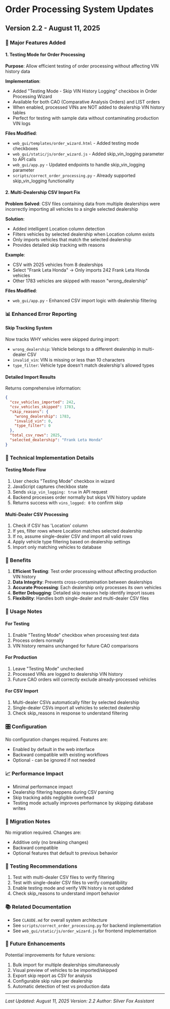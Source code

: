 # Order Processing System Updates
## Version 2.2 - August 11, 2025

### 🎯 Major Features Added

#### 1. Testing Mode for Order Processing
**Purpose**: Allow efficient testing of order processing without affecting VIN history data

**Implementation**:
- Added "Testing Mode - Skip VIN History Logging" checkbox in Order Processing Wizard
- Available for both CAO (Comparative Analysis Orders) and LIST orders
- When enabled, processed VINs are NOT added to dealership VIN history tables
- Perfect for testing with sample data without contaminating production VIN logs

**Files Modified**:
- `web_gui/templates/order_wizard.html` - Added testing mode checkboxes
- `web_gui/static/js/order_wizard.js` - Added skip_vin_logging parameter to API calls
- `web_gui/app.py` - Updated endpoints to handle skip_vin_logging parameter
- `scripts/correct_order_processing.py` - Already supported skip_vin_logging functionality

#### 2. Multi-Dealership CSV Import Fix
**Problem Solved**: CSV files containing data from multiple dealerships were incorrectly importing all vehicles to a single selected dealership

**Solution**:
- Added intelligent Location column detection
- Filters vehicles by selected dealership when Location column exists
- Only imports vehicles that match the selected dealership
- Provides detailed skip tracking with reasons

**Example**:
- CSV with 2025 vehicles from 8 dealerships
- Select "Frank Leta Honda" → Only imports 242 Frank Leta Honda vehicles
- Other 1783 vehicles are skipped with reason "wrong_dealership"

**Files Modified**:
- `web_gui/app.py` - Enhanced CSV import logic with dealership filtering

### 📊 Enhanced Error Reporting

#### Skip Tracking System
Now tracks WHY vehicles were skipped during import:
- `wrong_dealership`: Vehicle belongs to a different dealership in multi-dealer CSV
- `invalid_vin`: VIN is missing or less than 10 characters
- `type_filter`: Vehicle type doesn't match dealership's allowed types

#### Detailed Import Results
Returns comprehensive information:
```json
{
  "csv_vehicles_imported": 242,
  "csv_vehicles_skipped": 1783,
  "skip_reasons": {
    "wrong_dealership": 1783,
    "invalid_vin": 0,
    "type_filter": 0
  },
  "total_csv_rows": 2025,
  "selected_dealership": "Frank Leta Honda"
}
```

### 🔧 Technical Implementation Details

#### Testing Mode Flow
1. User checks "Testing Mode" checkbox in wizard
2. JavaScript captures checkbox state
3. Sends `skip_vin_logging: true` in API request
4. Backend processes order normally but skips VIN history update
5. Returns success with `vins_logged: 0` to confirm skip

#### Multi-Dealer CSV Processing
1. Check if CSV has 'Location' column
2. If yes, filter rows where Location matches selected dealership
3. If no, assume single-dealer CSV and import all valid rows
4. Apply vehicle type filtering based on dealership settings
5. Import only matching vehicles to database

### 🚀 Benefits

1. **Efficient Testing**: Test order processing without affecting production VIN history
2. **Data Integrity**: Prevents cross-contamination between dealerships
3. **Accurate Processing**: Each dealership only processes its own vehicles
4. **Better Debugging**: Detailed skip reasons help identify import issues
5. **Flexibility**: Handles both single-dealer and multi-dealer CSV files

### 📝 Usage Notes

#### For Testing
1. Enable "Testing Mode" checkbox when processing test data
2. Process orders normally
3. VIN history remains unchanged for future CAO comparisons

#### For Production
1. Leave "Testing Mode" unchecked
2. Processed VINs are logged to dealership VIN history
3. Future CAO orders will correctly exclude already-processed vehicles

#### For CSV Import
1. Multi-dealer CSVs automatically filter by selected dealership
2. Single-dealer CSVs import all vehicles to selected dealership
3. Check skip_reasons in response to understand filtering

### 🎛️ Configuration

No configuration changes required. Features are:
- Enabled by default in the web interface
- Backward compatible with existing workflows
- Optional - can be ignored if not needed

### 📈 Performance Impact

- Minimal performance impact
- Dealership filtering happens during CSV parsing
- Skip tracking adds negligible overhead
- Testing mode actually improves performance by skipping database writes

### 🔄 Migration Notes

No migration required. Changes are:
- Additive only (no breaking changes)
- Backward compatible
- Optional features that default to previous behavior

### 🧪 Testing Recommendations

1. Test with multi-dealer CSV files to verify filtering
2. Test with single-dealer CSV files to verify compatibility
3. Enable testing mode and verify VIN history is not updated
4. Check skip_reasons to understand import behavior

### 📚 Related Documentation

- See `CLAUDE.md` for overall system architecture
- See `scripts/correct_order_processing.py` for backend implementation
- See `web_gui/static/js/order_wizard.js` for frontend implementation

### 🎯 Future Enhancements

Potential improvements for future versions:
1. Bulk import for multiple dealerships simultaneously
2. Visual preview of vehicles to be imported/skipped
3. Export skip report as CSV for analysis
4. Configurable skip rules per dealership
5. Automatic detection of test vs production data

---

*Last Updated: August 11, 2025*
*Version: 2.2*
*Author: Silver Fox Assistant*